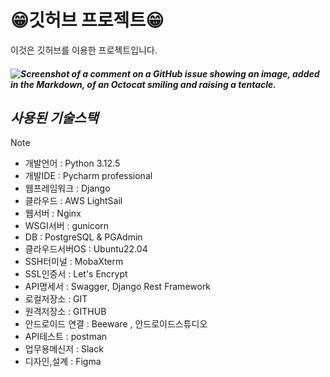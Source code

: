 # 😁깃허브 프로젝트😁
이것은 깃허브를 이용한 프로젝트입니다.
##### ![Screenshot of a comment on a GitHub issue showing an image, added in the Markdown, of an Octocat smiling and raising a tentacle.](https://myoctocat.com/assets/images/base-octocat.svg)

## ***사용된 기술스택***
>[!NOTE]
> - 개발언어 : Python 3.12.5
> - 개발IDE : Pycharm professional
> - 웹프레임워크 : Django 
> - 클라우드 : AWS LightSail
> - 웹서버 : Nginx
> - WSGI서버 : gunicorn
> - DB : PostgreSQL & PGAdmin
> - 클라우드서버OS : Ubuntu22.04
> - SSH터미널 : MobaXterm
> - SSL인증서 : Let's Encrypt
> - API명세서 : Swagger, Django Rest Framework
> - 로컬저장소 : GIT
> - 원격저장소 : GITHUB
> - 안드로이드 연결 : Beeware , 안드로이드스튜디오
> - API테스트 : postman
> - 업무용메신저 : Slack
> - 디자인,설계 : Figma
